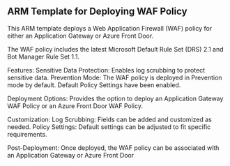 ## ARM Template for Deploying WAF Policy

This ARM template deploys a Web Application Firewall (WAF) policy for either an Application Gateway or Azure Front Door. 

The WAF policy includes the latest Microsoft Default Rule Set (DRS) 2.1 and Bot Manager Rule Set 1.1.

Features:
Sensitive Data Protection: Enables log scrubbing to protect sensitive data.
Prevention Mode: The WAF policy is deployed in Prevention mode by default.
Default Policy Settings have been enabled.

Deployment Options:
Provides the option to deploy an Application Gateway WAF Policy or an Azure Front Door WAF Policy.

Customization:
Log Scrubbing: Fields can be added and customized as needed.
Policy Settings: Default settings can be adjusted to fit specific requirements.

Post-Deployment:
Once deployed, the WAF policy can be associated with an Application Gateway or Azure Front Door
